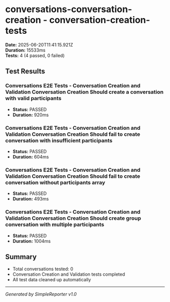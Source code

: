 # conversations-conversation-creation - conversation-creation-tests

**Date:** 2025-06-20T11:41:15.921Z  
**Duration:** 15533ms  
**Tests:** 4 (4 passed, 0 failed)

## Test Results


### Conversations E2E Tests - Conversation Creation and Validation Conversation Creation Should create a conversation with valid participants
- **Status:** PASSED
- **Duration:** 920ms



### Conversations E2E Tests - Conversation Creation and Validation Conversation Creation Should fail to create conversation with insufficient participants
- **Status:** PASSED
- **Duration:** 604ms



### Conversations E2E Tests - Conversation Creation and Validation Conversation Creation Should fail to create conversation without participants array
- **Status:** PASSED
- **Duration:** 493ms



### Conversations E2E Tests - Conversation Creation and Validation Conversation Creation Should create group conversation with multiple participants
- **Status:** PASSED
- **Duration:** 1004ms



## Summary

- Total conversations tested: 0
- Conversation Creation and Validation tests completed
- All test data cleaned up automatically

---
*Generated by SimpleReporter v1.0*
